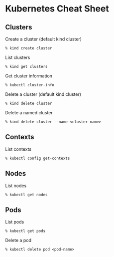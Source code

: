 # Kubernetes Cheat Sheet

## Clusters

Create a cluster (default kind cluster)
```
% kind create cluster
```

List clusters
```
% kind get clusters
```

Get cluster information
```
% kubectl cluster-info
```

Delete a cluster (default kind cluster)
```
% kind delete cluster
```

Delete a named cluster
```
% kind delete cluster --name <cluster-name>
```

## Contexts

List contexts
```
% kubectl config get-contexts
```

## Nodes

List nodes
```
% kubectl get nodes
```

## Pods

List pods
```
% kubectl get pods
```

Delete a pod
```
% kubectl delete pod <pod-name>
```
